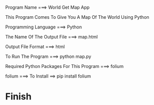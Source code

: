 Program Name ===> World Get Map App

This Program Comes To Give You A Map Of The World Using Python

Programming Language ===> Python

The Name Of The Output File ===> map.html

Output File Format ===> html

To Run The Program ===> python map.py

Required Python Packages For This Program ===> folium

folium ===> To Install ==> pip install folium

# Finish 
